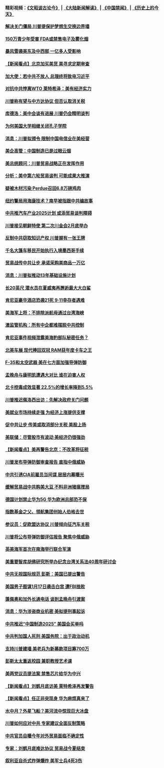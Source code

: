 #### 精彩视频：[《文昭谈古论今》](https://github.com/gfw-breaker/wenzhao/blob/master/README.md?t=01200030) | [《大陆新闻解读》](https://github.com/gfw-breaker/ntdtv-comedy/blob/master/README.md?t=01200030) | [《中国禁闻》](https://github.com/gfw-breaker/ntdtv-news/blob/master/README.md?t=01200030) | [《历史上的今天》](https://github.com/gfw-breaker/today-in-history/blob/master/README.md?t=01200030) 

#### [解决关门僵局 川普提保护梦想生交换边界墙](../pages/nsc412/n10988175.md?t=01200030) 

#### [150万青少年受害 FDA或禁售电子及雾化烟](../pages/nsc412/n10988186.md?t=01200030) 

#### [暴风雪袭美东及中西部 一亿多人受影响](../pages/nsc412/n10988131.md?t=01200030) 

#### [【新闻看点】北京加买美货 美寻求定期审查](../pages/nsc412/n10987864.md?t=01200030) 

#### [加大使：若中共不放人 总理终将致电习近平](../pages/nsc412/n10988091.md?t=01200030) 

#### [对抗中共悖离WTO 莱特希泽：美有经济实力](../pages/nsc412/n10988015.md?t=01200030) 

#### [川普称有望与中方达协议 但否认取消关税](../pages/nsc412/n10987938.md?t=01200030) 

#### [库德洛：美中会谈有进展 川普仍会精明谈判](../pages/nsc412/n10987906.md?t=01200030) 

#### [为何美国大学相继关闭孔子学院](../pages/nsc412/n10987695.md?t=01200030) 

#### [消息：川普拟颁令 限制中国电信业在美经营](../pages/nsc412/n10987255.md?t=01200030) 

#### [美企高管：中国制造已是过眼云烟](../pages/nsc412/n10986529.md?t=01200030) 

#### [美总统顾问：川普贸易战略正在发挥作用](../pages/nsc412/n10986320.md?t=01200030) 

#### [分析：美中第六轮贸易谈判 可能成果大推演](../pages/nsc412/n10986382.md?t=01200030) 

#### [疑被木材污染 Perdue召回6.8万磅鸡肉](../pages/nsc412/n10986295.md?t=01200030) 

#### [纽约警局用海康技术？南早被指跟中共编故事](../pages/nsc412/n10986039.md?t=01200030) 

#### [中共推汽车产业2025计划 或添贸易谈判障碍](../pages/nsc412/n10985839.md?t=01200030) 

#### [川普接见朝鲜特使 第二次川金会2月底举办](../pages/nsc412/n10986216.md?t=01200030) 

#### [反制中共窃取知识产权 川普握有一张王牌](../pages/nsc412/n10986046.md?t=01200030) 

#### [千名大篷车移民开始执行入境墨西哥手续](../pages/nsc412/n10986204.md?t=01200030) 

#### [贸易战传中共让步 承诺采购美商品一万亿](../pages/nsc412/n10985900.md?t=01200030) 

#### [消息：川普拟推动13年基础设施计划](../pages/nsc412/n10985743.md?t=01200030) 

#### [长20英尺 潜水员在夏威夷再邂逅最大大白鲨](../pages/nsc412/n10985690.md?t=01200030) 

#### [肯尼亚豪华酒店恐袭21死 9·11幸存者遇难](../pages/nsc412/n10985445.md?t=01200030) 

#### [美海军上将：不排除派航母通过台湾海峡](../pages/nsc412/n10984943.md?t=01200030) 

#### [澳监管机构：所有中企都难摆脱中共控制](../pages/nsc412/n10983591.md?t=01200030) 

#### [肯尼亚事件视频泄露美海豹部队秘密任务？](../pages/nsc412/n10984543.md?t=01200030) 

#### [北美车展 现代捧回双冠 RAM获年度卡车之王](../pages/nsc412/n10984064.md?t=01200030) 

#### [F-35和太空武器 美在七方面加强导弹防御](../pages/nsc412/n10984126.md?t=01200030) 

#### [孟晚舟与康明凯遭遇大对比 谁在迫害人权](../pages/nsc412/n10983804.md?t=01200030) 

#### [北卡控毒成效显著 22.5%的增长率降到5.5%](../pages/nsc412/n10983187.md?t=01200030) 

#### [川普推迟佩洛西出访：先解决政府关门问题](../pages/nsc412/n10983416.md?t=01200030) 

#### [美就业市场持续走强 为经济上涨提供支撑](../pages/nsc412/n10983238.md?t=01200030) 

#### [促中共让步 传美或取消部分关税 美股上扬](../pages/nsc412/n10983410.md?t=01200030) 

#### [美联储：尽管股市有波动 美经济仍很强劲](../pages/nsc412/n10983394.md?t=01200030) 

#### [【新闻看点】美再警告北京：不改革将征税](../pages/nsc412/n10982896.md?t=01200030) 

#### [川普发布导弹防御审查报告 直指中俄威胁](../pages/nsc412/n10982865.md?t=01200030) 

#### [中共引诱CIA前雇员当间谍 层层内幕曝光](../pages/nsc412/n10983054.md?t=01200030) 

#### [缓解贸易战中共购美大豆 不料非洲猪瘟搅局](../pages/nsc412/n10983126.md?t=01200030) 

#### [德国计划禁止华为5G 华为欧洲总部恐不保](../pages/nsc412/n10982951.md?t=01200030) 

#### [指数基金之父、领航集团创始人伯格去世](../pages/nsc412/n10982830.md?t=01200030) 

#### [参议员：促欧盟达协议 川普倾向征汽车关税](../pages/nsc412/n10982456.md?t=01200030) 

#### [川普将公布导弹防御评估报告 聚焦中俄威胁](../pages/nsc412/n10982323.md?t=01200030) 

#### [英美海军首次在南海举行联合军演](../pages/nsc412/n10981956.md?t=01200030) 

#### [美重要智库胡佛研究所举办纪念台湾关系法40周年研讨会](../pages/nsc412/n10981581.md?t=01200030) 

#### [中共无视国际规范 彭斯：美国已提出警告](../pages/nsc412/n10980891.md?t=01200030) 

#### [美国男子图谋1月17日袭击白宫 遭FBI挫败](../pages/nsc412/n10981236.md?t=01200030) 

#### [蓬佩奥和加外长通电话 谈到孟晚舟引渡案](../pages/nsc412/n10980431.md?t=01200030) 

#### [消息：华为涉盗商业机密 美拟提刑事起诉](../pages/nsc412/n10980593.md?t=01200030) 

#### [中共推迟“中国制造2025” 美国会买单吗](../pages/nsc412/n10980497.md?t=01200030) 

#### [中共判加国人死刑 美国务院：出于政治动机](../pages/nsc412/n10980469.md?t=01200030) 

#### [支持川普建墙 美老兵为新募款项目筹700万](../pages/nsc412/n10980304.md?t=01200030) 

#### [彭斯太太重返校园 兼职教授艺术课](../pages/nsc412/n10980254.md?t=01200030) 

#### [美两党议员提法案 禁售芯片给华为中兴](../pages/nsc412/n10980446.md?t=01200030) 

#### [【新闻看点】刘鹤月底访美 莱特希泽再发警告](../pages/nsc412/n10980237.md?t=01200030) 

#### [【新闻看点】任正非突现身 华为麻烦真来了](../pages/nsc412/n10980235.md?t=01200030) 

#### [水中月？外星飞船？美河流中惊现巨大冰盘](../pages/nsc412/n10980218.md?t=01200030) 

#### [川普如何应对中共 专家建议全面反制策略](../pages/nsc412/n10980184.md?t=01200030) 

#### [中共官员自曝今年对外贸易面临不确定性](../pages/nsc412/n10979984.md?t=01200030) 

#### [专家：刘鹤月底难达协议 贸易战今夏结束](../pages/nsc412/n10979976.md?t=01200030) 

#### [叙利亚自杀式炸弹爆炸 美军士兵4死3伤](../pages/nsc412/n10979913.md?t=01200030) 

